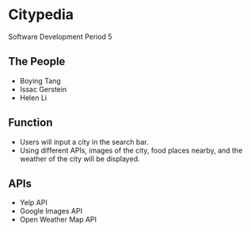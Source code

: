 # Citypedia
Software Development Period 5

## The People
- Boying Tang
- Issac Gerstein
- Helen Li

## Function
- Users will input a city in the search bar.
- Using different APIs, images of the city, food places nearby, and the weather of the city will be displayed.

## APIs
- Yelp API
- Google Images API
- Open Weather Map API
